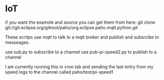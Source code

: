 # IoT
if you want the examole and source you can get them from here:
git clone git://git.eclipse.org/gitroot/paho/org.eclipse.paho.mqtt.python.git



These scritps use mqtt to talk to a mqtt broker and publish and subsrcibe to messeages.

use sub.py to subscribe to a channel
use pub-pi-speed2.py to publish to a channel


I am currently running this in cron tab and sending the last entry from my speed logs to the channel called 
paho/test/pi-speed1


